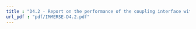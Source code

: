 ```yaml
---
title : "D4.2 - Report on the performance of the coupling interface with BGC models"
url_pdf : "pdf/IMMERSE-D4.2.pdf"
---
```

